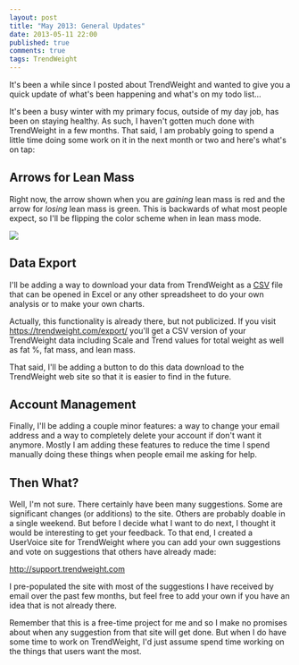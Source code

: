 ```yaml
---
layout: post
title: "May 2013: General Updates"
date: 2013-05-11 22:00
published: true
comments: true
tags: TrendWeight
---
```


It's been a while since I posted about TrendWeight and wanted to give you a quick update of what's been happening and what's on my todo list...

It's been a busy winter with my primary focus, outside of my day job, has been on staying healthy.  As such, I haven't gotten much done with TrendWeight in a few months.  That said, I am probably going to spend a little time doing some work on it in the next month or two and here's what's on tap:

## Arrows for Lean Mass

Right now, the arrow shown when you are _gaining_ lean mass is red and the arrow for _losing_ lean mass is green.  This is backwards of what most people expect, so I'll be flipping the color scheme when in lean mass mode.

<img class="border" src="/stuff/trendweight-leanmassarrows.png" />

## Data Export

I'll be adding a way to download your data from TrendWeight as a [CSV](http://en.wikipedia.org/wiki/Comma-separated_values) file that can be opened in Excel or any other spreadsheet to do your own analysis or to make your own charts.  

Actually, this functionality is already there, but not publicized.  If you visit <https://trendweight.com/export/> you'll get a CSV version of your TrendWeight data including Scale and Trend values for total weight as well as fat %, fat mass, and lean mass.

That said, I'll be adding a button to do this data download to the TrendWeight web site so that it is easier to find in the future.

## Account Management

Finally, I'll be adding a couple minor features: a way to change your email address and a way to completely delete your account if don't want it anymore.  Mostly I am adding these features to reduce the time I spend manually doing these things when people email me asking for help.

## Then What?

Well, I'm not sure.  There certainly have been many suggestions.  Some are significant changes (or additions) to the site.  Others are probably doable in a single weekend.  But before I decide what I want to do next, I thought it would be interesting to get your feedback.  To that end, I created a UserVoice site for TrendWeight where you can add your own suggestions and vote on suggestions that others have already made:

<http://support.trendweight.com>

I pre-populated the site with most of the suggestions I have received by email over the past few months, but feel free to add your own if you have an idea that is not already there.

Remember that this is a free-time project for me and so I make no promises about when any suggestion from that site will get done.  But when I do have some time to work on TrendWeight, I'd just assume spend time working on the things that users want the most.
